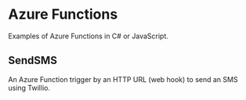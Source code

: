 # Azure Functions
Examples of Azure Functions in C# or JavaScript.

## SendSMS
An Azure Function trigger by an HTTP URL (web hook) to send an SMS using
Twillio.
